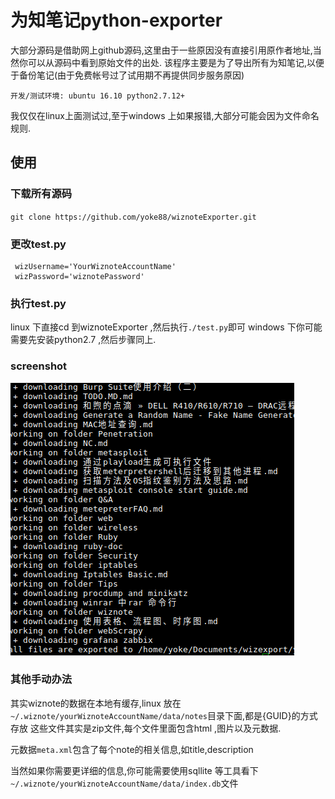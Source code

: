 # 为知笔记python-exporter

大部分源码是借助网上github源码,这里由于一些原因没有直接引用原作者地址,当然你可以从源码中看到原始文件的出处.
该程序主要是为了导出所有为知笔记,以便于备份笔记(由于免费帐号过了试用期不再提供同步服务原因)

`开发/测试环境: ubuntu 16.10 python2.7.12+`

我仅仅在linux上面测试过,至于windows 上如果报错,大部分可能会因为文件命名规则.

## 使用

### 下载所有源码

 `git clone https://github.com/yoke88/wiznoteExporter.git`


### 更改test.py
 ```
  wizUsername='YourWiznoteAccountName'
  wizPassword='wiznotePassword'
 ```

### 执行test.py
 linux 下直接cd 到wiznoteExporter ,然后执行`./test.py`即可
 windows 下你可能需要先安装python2.7 ,然后步骤同上.
 

### screenshot
 ![screenshort](Screenshot_2016-12-10_16-54-18.png)

### 其他手动办法

其实wiznote的数据在本地有缓存,linux 放在`~/.wiznote/yourWiznoteAccountName/data/notes`目录下面,都是{GUID}的方式存放
这些文件其实是zip文件,每个文件里面包含html ,图片以及元数据.

元数据`meta.xml`包含了每个note的相关信息,如title,description

当然如果你需要更详细的信息,你可能需要使用sqllite 等工具看下`~/.wiznote/yourWiznoteAccountName/data/index.db`文件
